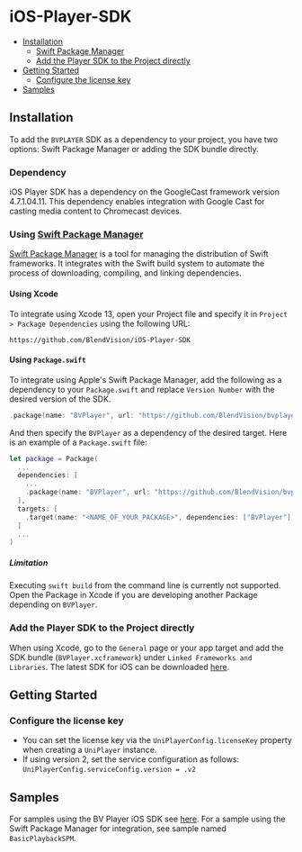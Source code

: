 # iOS-Player-SDK

- [Installation](#installation)
    - [Swift Package Manager](#using-swift-package-manager)
    - [Add the Player SDK to the Project directly](#add-the-player-sdk-to-the-project-directly)
- [Getting Started](#getting-started)
    - [Configure the license key](#configure-the-license-key)
- [Samples](#samples)

## Installation
To add the `BVPLAYER` SDK as a dependency to your project, you have two options: Swift Package Manager or adding the SDK bundle directly.

### Dependency
iOS Player SDK has a dependency on the GoogleCast framework version 4.7.1.04.11. This dependency enables integration with Google Cast for casting media content to Chromecast devices.

### Using [Swift Package Manager](https://swift.org/package-manager/)
[Swift Package Manager](https://swift.org/package-manager/) is a tool for managing the distribution of Swift frameworks. It integrates with the Swift build system to automate the process of downloading, compiling, and linking dependencies.

#### Using Xcode
To integrate using Xcode 13, open your Project file and specify it in `Project > Package Dependencies` using the following URL:

```
https://github.com/BlendVision/iOS-Player-SDK
```

#### Using `Package.swift`
To integrate using Apple's Swift Package Manager, add the following as a dependency to your `Package.swift` and replace `Version Number` with the desired version of the SDK.

```swift
.package(name: "BVPlayer", url: "https://github.com/BlendVision/bvplayer-ios", .exact("Version Number"))
```

And then specify the `BVPlayer` as a dependency of the desired target. Here is an example of a `Package.swift` file:

```swift
let package = Package(
  ...
  dependencies: [
    ...
    .package(name: "BVPlayer", url: "https://github.com/BlendVision/bvplayer-ios", .exact("Version Number"))
  ],
  targets: [
    .target(name: "<NAME_OF_YOUR_PACKAGE>", dependencies: ["BVPlayer"])
  ]
  ...
)
```

##### Limitation
Executing `swift build` from the command line is currently not supported. Open the Package in Xcode if you are developing another Package depending on `BVPlayer`.

### Add the Player SDK to the Project directly
When using Xcode, go to the `General` page or your app target and add the SDK bundle (`BVPlayer.xcframework`) under `Linked Frameworks and Libraries`. The latest SDK for iOS can be downloaded [here](https://github.com/BlendVision/iOS-Player-SDK/releases/download/3.0.0/BVPlayer-3.0.0.7953271_Release.xcframework.zip).

## Getting Started
### Configure the license key

- You can set the license key via the `UniPlayerConfig.licenseKey` property when creating a `UniPlayer` instance.
- If using version 2, set the service configuration as follows: `UniPlayerConfig.serviceConfig.version = .v2`

## Samples

For samples using the BV Player iOS SDK see [here](https://github.com/BlendVision/iOS-Player-SDK).
For a sample using the Swift Package Manager for integration, see sample named `BasicPlaybackSPM`.
